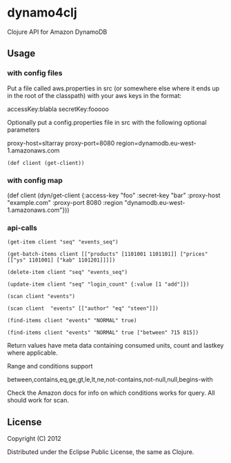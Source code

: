 # dynamo4clj

Clojure API for Amazon DynamoDB

## Usage

### with config files
Put a file called aws.properties in src (or somewhere else where it ends up in the root of the classpath) with your aws keys in the format:

accessKey:blabla
secretKey:fooooo

Optionally put a config.properties file in src with the following optional parameters

proxy-host=sltarray
proxy-port=8080
region=dynamodb.eu-west-1.amazonaws.com

    (def client (get-client))


### with config map 

(def client (dyn/get-client {:access-key "foo" :secret-key "bar" :proxy-host "example.com" :proxy-port 8080 :region "dynamodb.eu-west-1.amazonaws.com"}))

### api-calls 

    (get-item client "seq" "events_seq")

    (get-batch-items client [["products" [1101001 1101101]] ["prices" [["ys" 1101001] ["kab" 1101201]]]])

    (delete-item client "seq" "events_seq")

    (update-item client "seq" "login_count" {:value [1 "add"]})

    (scan client "events")

    (scan client  "events" [["author" "eq" "steen"]])

    (find-items client "events" "NORMAL" true)   

    (find-items client "events" "NORMAL" true ["between" 715 815])

Return values have meta data containing consumed units, count and lastkey where applicable.

Range and conditions support

between,contains,eq,ge,gt,le,lt,ne,not-contains,not-null,null,begins-with

Check the Amazon docs for info on which conditions works for query. All should work for scan.

## License

Copyright (C) 2012 

Distributed under the Eclipse Public License, the same as Clojure.
